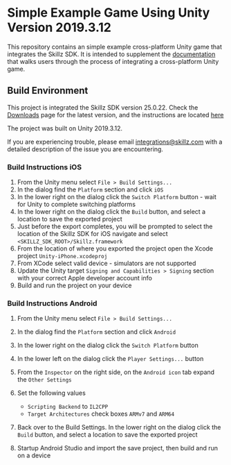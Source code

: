 # Simple Example Game Using Unity Version 2019.3.12

This repository contains an simple example cross-platform Unity game that integrates the Skillz SDK. It is intended to supplement the [documentation](https://cdn.skillz.com/doc/developer/unity/install_unity_sdk/) that walks users through the process of integrating a cross-platform Unity game.

## Build Environment

This project is integrated the Skillz SDK version 25.0.22. Check the [Downloads](https://developers.skillz.com/downloads) page for the latest version, and the instructions are located [here](https://docs.skillz.com/docs/installing-skillz-unity/)

The project was built on Unity 2019.3.12.

If you are experiencing trouble, please email integrations@skillz.com with a detailed description of the issue you are encountering.

### Build Instructions iOS

1. From the Unity menu select `File > Build Settings...`
2. In the dialog find the `Platform` section and click `iOS`
3. In the lower right on the dialog click the `Switch Platform` button - wait for Unity to complete switching platforms
4. In the lower right on the dialog click the `Build` button, and select a location to save the exported project
5. Just before the export completes, you will be prompted to select the location of the Skillz SDK for iOS navigate and select `<SKILLZ_SDK_ROOT>/Skillz.framework`
6. From the location of where you exported the project open the Xcode project `Unity-iPhone.xcodeproj`
7. From XCode select valid device - simulators are not supported
8. Update the Unity target `Signing and Capabilities > Signing` section with your correct Apple developer account info
9. Build and run the project on your device

### Build Instructions Android

1. From the Unity menu select `File > Build Settings...`
2. In the dialog find the `Platform` section and click `Android`
3. In the lower right on the dialog click the `Switch Platform` button
4. In the lower left on the dialog click the `Player Settings...` button
5. From the `Inspector` on the right side, on the `Android icon` tab expand the `Other Settings`
6. Set the following values
    - `Scripting Backend` to `IL2CPP`
    - `Target Architectures` check boxes `ARMv7` and `ARM64`

7. Back over to the Build Settings. In the lower right on the dialog click the `Build` button, and select a location to save the exported project
8. Startup Android Studio and import the save project, then build and run on a device
